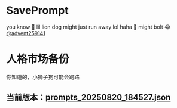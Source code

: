 # SavePrompt
you know 🫠 lil lion dog might just run away lol
haha 🐶 might bolt 😂 [@advent259141](https://github.com/advent259141)

# 人格市场备份
你知道的，小狮子狗可能会跑路

## 当前版本：[prompts_20250820_184527.json](https://github.com/Larch-C/SavePrompt/blob/main/prompts_20250820_184527.json)
